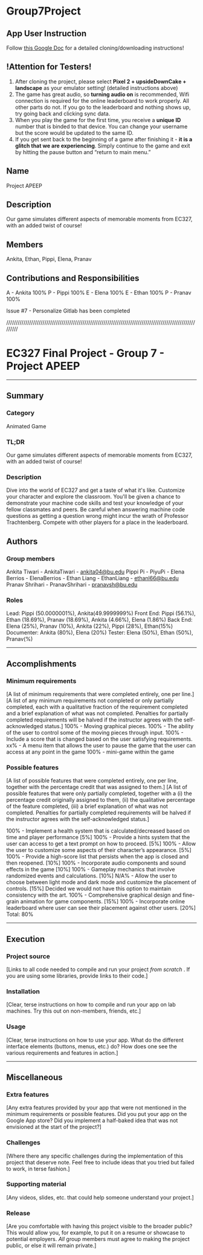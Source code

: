 # Group7Project

## App User Instruction

Follow [this Google Doc](https://docs.google.com/document/d/1GzOz6lCIO9-j1esVCNZ64J18vl1_PMV1DgRqveJSo84/edit?usp=sharing) for a detailed cloning/downloading instructions!

## !Attention for Testers!

1. After cloning the project, please select ****Pixel 2 + upsideDownCake + landscape**** as your emulator setting! (detailed instructions above)
2. The game has great audio, so ****turning audio on**** is recommended, 
Wifi connection is required for the online leaderboard to work properly. All other parts do not. If you go to the leaderboard and nothing shows up, try going back and clicking sync data.
3. When you play the game for the first time, you receive a ****unique ID**** number that is binded to that device. You can change your username but the score would be updated to the same ID.
4. If you get sent back to the beginning of a game after finishing it - ****it is a glitch that we are experiencing****. Simply continue to the game and exit by hitting the pause button and “return to main menu.”


## Name

Project APEEP

## Description

Our game simulates different aspects of memorable moments from EC327, with an added twist of course!

## Members

Ankita, Ethan, Pippi, Elena, Pranav

## Contributions and Responsibilities

A - Ankita 100%
P - Pippi 100%
E - Elena 100%
E - Ethan 100%
P - Pranav 100%

Issue #7 - Personalize Gitlab has been completed

/////////////////////////////////////////////////////////////////////////////////////////////////////////

# EC327 Final Project - Group 7 - Project APEEP
---
## Summary
### Category
Animated Game

### TL;DR
Our game simulates different aspects of memorable moments from EC327, with an added twist of course!

### Description
Dive into the world of EC327 and get a taste of what it's like. Customize your character and explore the classroom. You'll be given a chance to demonstrate your machine code skills and test your knowledge of your fellow classmates and peers. Be careful when answering machine code questions as getting a question wrong might incur the wrath of Professor Trachtenberg. Compete with other players for a place in the leaderboard. 

## Authors
### Group members
Ankita Tiwari   - AnkitaTiwari      - ankita04@bu.edu
Pippi Pi        - PiyuPi            - 
Elena Berrios   - ElenaBerrios      - 
Ethan Liang     - EthanLiang        - ethanl66@bu.edu
Pranav Shrihari - PranavShrihari    - pranavsh@bu.edu

### Roles
Lead: Pippi (50.0000001%), Ankita(49.9999999%)
Front End: Pippi (56.1%), Ethan (18.69%), Pranav (18.69%), Ankita (4.66%), Elena (1.86%)
Back End: Elena (25%), Pranav (10%), Ankita (22%), Pippi (28%), Ethan(15%)
Documenter:	Ankita (80%), Elena (20%)
Tester:	Elena (50%), Ethan (50%), Pranav(%)

---
## Accomplishments

### Minimum requirements
[A list of minimum requirements that were completed entirely, one per line.]
[A list of any minimum requirements not completed or only partially completed, each with a qualitative fraction of the requirement completed and a brief explanation of what was not completed.  Penalties for partially completed requirements will be halved if the instructor agrees with the self-acknowledged status.]
100% - Moving graphical pieces.
100% - The ability of the user to control some of the moving pieces through input.
100% - Include a score that is changed based on the user satisfying requirements.
xx% - A menu item that allows the user to pause the game that the user can access at any point in the game
100% - mini-game within the game



### Possible features
[A list of possible features that were completed entirely, one per line, together with the percentage credit that was assigned to them.]
[A list of possible features that were only partially completed, together with a (i) the percentage credit originally assigned to them, (ii) the qualitative percentage of the feature completed, (iii) a brief explanation of what was not completed.  Penalties for partially completed requirements will be halved if the instructor agrees with the self-acknowledged status.]

100% - Implement a health system that is calculated/decreased based on time and player performance [5%]
100% - Provide a hints system that the user can access to get a text prompt on how to proceed. [5%]
100% - Allow the user to customize some aspects of their character’s appearance. [5%]
100% - Provide a high-score list that persists when the app is closed and then reopened. [10%]
100% - Incorporate audio components and sound effects in the game [10%]
100% - Gameplay mechanics that involve randomized events and calculations. [10%]
N/A% - Allow the user to choose between light mode and dark mode and customize the placement of controls. [15%]
    Decided we would not have this option to maintain consistency with the art.
100% - Comprehensive graphical design and fine-grain animation for game components. [15%]
100% - Incorporate online leaderboard where user can see their placement against other users. [20%]
                                                                    Total: 80%

---
## Execution

### Project source
[Links to all code needed to compile and run your project _from scratch_ .  If you are using some libraries, provide links to their code.]

### Installation
[Clear, terse instructions on how to compile and run your app on lab machines.  Try this out on non-members, friends, etc.]

### Usage
[Clear, terse instructions on how to use your app.  What do the different interface elements (buttons, menus, etc.) do?  How does one see the various requirements and features in action.]

---
## Miscellaneous

### Extra features
[Any extra features provided by your app that were not mentioned in the minimum requirements or possible features.  Did you put your app on the Google App store?  Did you implement a half-baked idea that was not envisioned at the start of the project?]

### Challenges
[Where there any specific challenges during the implementation of this project that deserve note.  Feel free to include ideas that you tried but failed to work, in terse fashion.]

### Supporting material
[Any videos, slides, etc. that could help someone understand your project.]

### Release
[Are you comfortable with having this project visible to the broader public?  This would allow you, for example, to put it on a resume or showcase to potential employers.  _All_ group members must agree to making the project public, or else it will remain private.]

###
